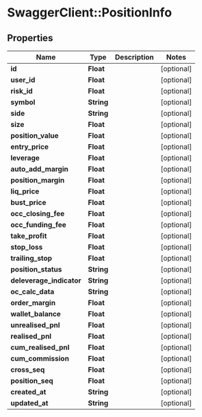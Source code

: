 # SwaggerClient::PositionInfo

## Properties
Name | Type | Description | Notes
------------ | ------------- | ------------- | -------------
**id** | **Float** |  | [optional] 
**user_id** | **Float** |  | [optional] 
**risk_id** | **Float** |  | [optional] 
**symbol** | **String** |  | [optional] 
**side** | **String** |  | [optional] 
**size** | **Float** |  | [optional] 
**position_value** | **Float** |  | [optional] 
**entry_price** | **Float** |  | [optional] 
**leverage** | **Float** |  | [optional] 
**auto_add_margin** | **Float** |  | [optional] 
**position_margin** | **Float** |  | [optional] 
**liq_price** | **Float** |  | [optional] 
**bust_price** | **Float** |  | [optional] 
**occ_closing_fee** | **Float** |  | [optional] 
**occ_funding_fee** | **Float** |  | [optional] 
**take_profit** | **Float** |  | [optional] 
**stop_loss** | **Float** |  | [optional] 
**trailing_stop** | **Float** |  | [optional] 
**position_status** | **String** |  | [optional] 
**deleverage_indicator** | **String** |  | [optional] 
**oc_calc_data** | **String** |  | [optional] 
**order_margin** | **Float** |  | [optional] 
**wallet_balance** | **Float** |  | [optional] 
**unrealised_pnl** | **Float** |  | [optional] 
**realised_pnl** | **Float** |  | [optional] 
**cum_realised_pnl** | **Float** |  | [optional] 
**cum_commission** | **Float** |  | [optional] 
**cross_seq** | **Float** |  | [optional] 
**position_seq** | **Float** |  | [optional] 
**created_at** | **String** |  | [optional] 
**updated_at** | **String** |  | [optional] 



